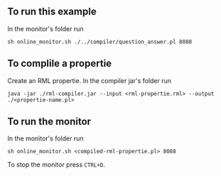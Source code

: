 ## To run this example

In the monitor's folder run

```
sh online_monitor.sh ./../compiler/question_answer.pl 8088
```


## To complile a propertie

Create an RML propertie.
In the compiler jar's folder run

```
java -jar ./rml-compiler.jar --input <rml-propertie.rml> --output ./<propertie-name.pl>
```



## To run the monitor

In the monitor's folder run
```
sh online_monitor.sh <compiled-rml-propertie.pl> 8088
```
To stop the monitor press `CTRL+D`.


